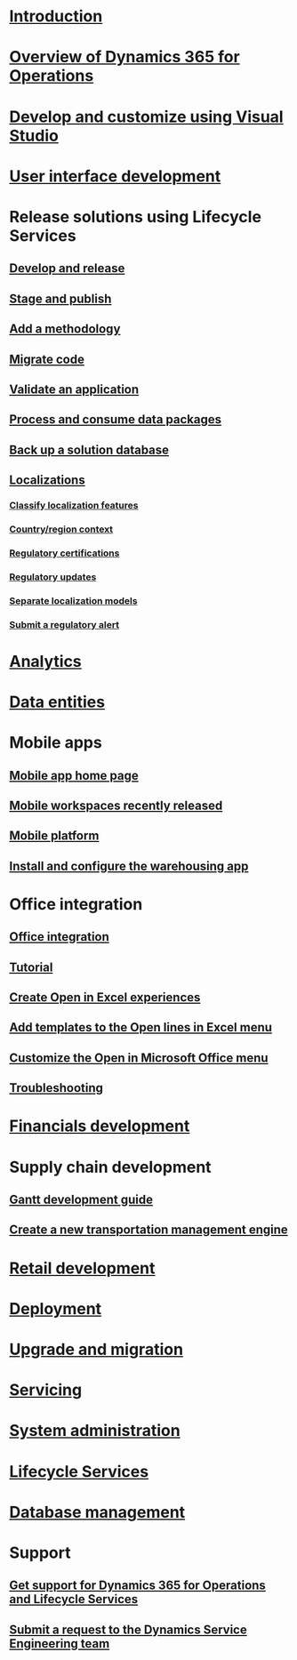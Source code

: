 # [Introduction](index.md)

# [Overview of Dynamics 365 for Operations](get-started/TOC.md)

# [Develop and customize using Visual Studio](dev-tools/TOC.md)

# [User interface development](user-interface/TOC.md)

# Release solutions using Lifecycle Services
## [Develop and release](lcs-solutions/lcs-solutions-app-source.md)
## [Stage and publish](lcs-solutions/marketing-content-lcs-solutions.md)
## [Add a methodology](lcs-solutions/methodologies-lcs-solutions.md)
## [Migrate code](lcs-solutions/code-migration-lcs-solutions.md)
## [Validate an application](lcs-solutions/app-validation-lcs-solutions.md)
## [Process and consume data packages](lcs-solutions/process-data-packages-lcs-solutions.md)
## [Back up a solution database](lcs-solutions/database-backup-lcs-solutions.md)

## [Localizations](lcs-solutions/country-region.md)
### [Classify localization features](lcs-solutions/classify-localization-features.md)
### [Country/region context](lcs-solutions/apply-country-context.md)
### [Regulatory certifications](lcs-solutions/regulatory-certifications.md)
### [Regulatory updates](lcs-solutions/regulatory-watch-communication.md)
### [Separate localization models](lcs-solutions/separate-localization-models.md)
### [Submit a regulatory alert](lcs-solutions/submit-localization-alerts.md)


# [Analytics](analytics/TOC.md)

# [Data entities](data-entities/TOC.md)

# Mobile apps
## [Mobile app home page](Mobile-app-home-page.md)
## [Mobile workspaces recently released](mobile-workspaces-released.md)
## [Mobile platform](mobile-apps/mobile-platform.md)
## [Install and configure the warehousing app ](/dynamics365/operations/supply-chain/warehousing/install-configure-warehousing-app?toc=/dynamics365/operations/dev-itpro/toc.json)


# Office integration
## [Office integration](office-integration/office-integration.md)
## [Tutorial](office-integration/office-integration-tutorial.md)
## [Create Open in Excel experiences](office-integration/office-integration-edit-excel.md)
## [Add templates to the Open lines in Excel menu](user-interface/add-templates-open-lines-excel-menu.md)
## [Customize the Open in Microsoft Office menu](office-integration/customize-open-office-menu.md)
## [Troubleshooting](office-integration/office-integration-troubleshooting.md)

# [Financials development](financial/TOC.md)

# Supply chain development
## [Gantt development guide](user-interface/gantt-development-guide.md)
## [Create a new transportation management engine](/dynamics365/operations/supply-chain/transportation/create-new-transportation-management-engine?toc=/dynamics365/operations/dev-itpro/toc.json)

# [Retail development](/dynamics365/operations/retail/dev-itpro/dev-retail-home-page)

# [Deployment](deployment/TOC.md)

# [Upgrade and migration](migration-upgrade/TOC.md)

# [Servicing](servicing/TOC.md)

# [System administration](sysadmin/TOC.md)

# [Lifecycle Services](lifecycle-services/TOC.md)

# [Database management](database/TOC.md)

# Support
## [Get support for Dynamics 365 for Operations and Lifecycle Services](lifecycle-services/lcs-support.md)
## [Submit a request to the Dynamics Service Engineering team](lifecycle-services/submit-request-dynamics-service-engineering-team.md)
